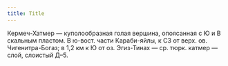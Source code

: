 ```yaml
---
title: Title
---
```


Кермеч-Хатмер — куполообразная голая вершина, опоясанная с Ю и В скальным
пластом. В ю-вост. части Караби-яйлы, к СЗ от верх. ов. Чигенитра-Богаз; в 1,2
км к Ю от оз. Эгиз-Тинах — ср. тюрк. катмер — слой, слоистый Д–5.
